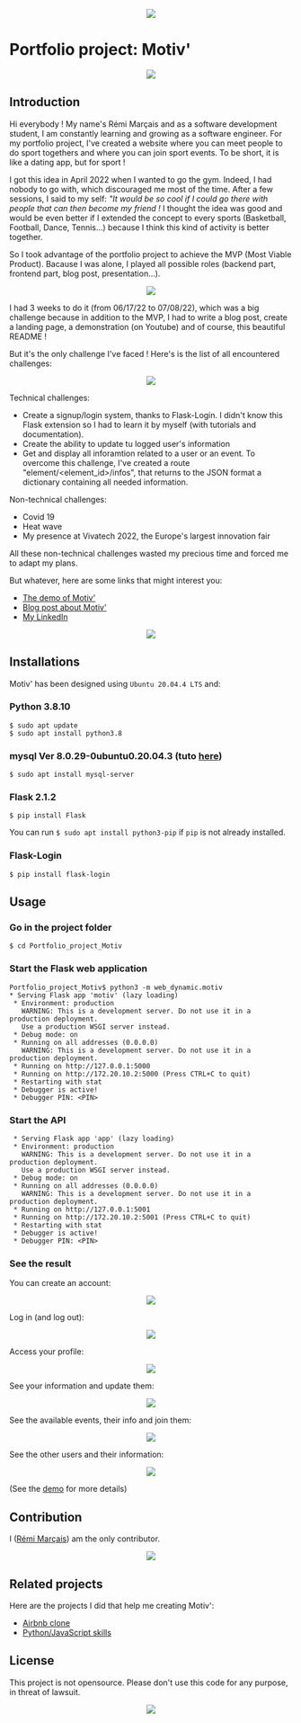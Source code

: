 <p align="center">
  <img src="https://camo.githubusercontent.com/2dec91e6bf9bc9cb3957f84ed9fe8e9a00dd6139eeeb04d3e2dae81977572059/68747470733a2f2f692e6962622e636f2f6e4d74525851522f486f6c626572746f6e2e706e67" />
</p>


# Portfolio project: Motiv'

<p align="center">
  <img src="web_dynamic/static/styles/logomotiv.png" />
</p>

## Introduction


Hi everybody ! My name's Rémi Marçais and as a software development student, I am constantly learning and growing as a software engineer. For my portfolio project, I've created a website where you can meet people to do sport togethers and where you can join sport events. To be short, it is like a dating app, but for sport !

I got this idea in April 2022 when I wanted to go the gym. Indeed, I had nobody to go with, which discouraged me most of the time. After a few sessions, I said to my self: *"It would be so cool if I could go there with people that can then become my friend !* I thought the idea was good and would be even better if I extended the concept to every sports (Basketball, Football, Dance, Tennis...) because I think this kind of activity is better together.

So I took advantage of the portfolio project to achieve the MVP (Most Viable Product). Bacause I was alone, I played all possible roles (backend part, frontend part, blog post, presentation...).

<p align="center">
  <img src="https://blog.crisp.se/wp-content/uploads/2016/01/Making-sense-of-MVP-.jpg" />
</p>

I had 3 weeks to do it (from 06/17/22 to 07/08/22), which was a big challenge because in addition to the MVP, I had to write a blog post, create a landing page, a demonstration (on Youtube) and of course, this beautiful README !

But it's the only challenge I've faced ! Here's is the list of all encountered challenges:

<p align="center">
  <img src="https://thumbs.gfycat.com/SlipperyLoneGeese-max-1mb.gif" />
</p>

Technical challenges:

- Create a signup/login system,  thanks to Flask-Login. I didn't know this Flask extension so I had to learn it by myself (with tutorials and documentation).
- Create the ability to update tu logged user's information
- Get and display all inforamtion related to a user or an event. To overcome this challenge, I've created a route "element/<element_id>/infos", that returns to the JSON format a dictionary containing all needed information.


Non-technical challenges:

- Covid 19
- Heat wave
- My presence at Vivatech 2022, the Europe's largest innovation fair

All these non-technical challenges wasted my precious time and forced me to adapt my plans.

But whatever, here are some links that might interest you:

- [The demo of Motiv'](https://youtu.be/DgctOQ8UmsA)
- [Blog post about Motiv'](https://medium.com/@3243/9cb330141268)
- [My LinkedIn](https://www.linkedin.com/in/remi-marcais/)


<p align="center">
  <img src="https://memegenerator.net/img/instances/81486667.jpg" />
</p>


## Installations

Motiv' has been designed using ```Ubuntu 20.04.4 LTS``` and:

### Python 3.8.10
```
$ sudo apt update
$ sudo apt install python3.8
```

### mysql  Ver 8.0.29-0ubuntu0.20.04.3 (tuto [here](https://www.digitalocean.com/community/tutorials/how-to-install-mysql-on-ubuntu-20-04))

```
$ sudo apt install mysql-server
```

### Flask 2.1.2
```
$ pip install Flask
```

You can run ```$ sudo apt install python3-pip``` if ```pip``` is not already installed.

### Flask-Login

```
$ pip install flask-login
```


## Usage

### Go in the project folder

```
$ cd Portfolio_project_Motiv
```

### Start the Flask web application
```
Portfolio_project_Motiv$ python3 -m web_dynamic.motiv
* Serving Flask app 'motiv' (lazy loading)
 * Environment: production
   WARNING: This is a development server. Do not use it in a production deployment.
   Use a production WSGI server instead.
 * Debug mode: on
 * Running on all addresses (0.0.0.0)
   WARNING: This is a development server. Do not use it in a production deployment.
 * Running on http://127.0.0.1:5000
 * Running on http://172.20.10.2:5000 (Press CTRL+C to quit)
 * Restarting with stat
 * Debugger is active!
 * Debugger PIN: <PIN>
```

### Start the API
```Portfolio_project_Motiv$ python3 -m api.v1.app
 * Serving Flask app 'app' (lazy loading)
 * Environment: production
   WARNING: This is a development server. Do not use it in a production deployment.
   Use a production WSGI server instead.
 * Debug mode: on
 * Running on all addresses (0.0.0.0)
   WARNING: This is a development server. Do not use it in a production deployment.
 * Running on http://127.0.0.1:5001
 * Running on http://172.20.10.2:5001 (Press CTRL+C to quit)
 * Restarting with stat
 * Debugger is active!
 * Debugger PIN: <PIN>
```

### See the result

You can create an account:
<p align="center">
  <img src="h/../images/signup_readme.png"/>
</p>
Log in (and log out):
<p align="center">
  <img src="h/../images/login_readme.png"/>
</p>
Access your profile:
<p align="center">
  <img src="h/../images/profile_readme.png" />
</p>
See your information and update them:
<p align="center">
  <img src="h/../images/profile_infos_readme.png" />
</p>
See the available events, their info and join them:
<p align="center">
  <img src="h/../images/events_readme.png" />
</p>
See the other users and their information:
<p align="center">
  <img src="h/../images/meet_friends_readme.png" />
</p>

(See the [demo](https://youtu.be/DgctOQ8UmsA) for more details)

## Contribution
I ([Rémi Marçais](https://www.linkedin.com/in/remi-marcais/)) am the only contributor.

<p align="center">
  <img src="https://memegenerator.net/img/instances/69634514.jpg" />
</p>

## Related projects

Here are the projects I did that help me creating Motiv':

- [Airbnb clone](https://github.com/rmarcais/AirBnB_clone_v4)
- [Python/JavaScript skills](https://github.com/rmarcais/holbertonschool-higher_level_programming)


## License

This project is not opensource. Please don't use this code for any purpose, in threat of lawsuit.

<p align="center">
  <img src="https://66.media.tumblr.com/tumblr_lztdzreSRJ1qkomroo1_500.gif" />
</p>
